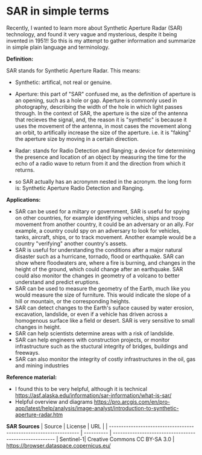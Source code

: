 # SAR in simple terms
Recently, I wanted to learn more about Synthetic Aperture Radar (SAR) technology, and found it very vague and mysterious, despite it being invented in 1951!! So this is my attempt to gather information and summarize in simple plain language and terminology. 

**Definition:**

SAR stands for Synthetic Aperture Radar. This means:
- Synthetic: artifical, not real or genuine.
- Aperture: this part of "SAR" confused me, as the definition of aperture is an opening, such as a hole or gap. Aperture is commonly used in photography, describing the width of the hole in which light passes through. In the context of SAR, the aperture is the size of the antenna that recieves the signal, and, the reason it is "synthetic" is because it uses the movement of the antenna, in most cases the movement along an orbit, to artifically increase the size of the aperture. i.e. it is "faking" the aperture size by moving in a certain direction.
- Radar: stands for Radio Detection and Ranging; a device for determining the presence and location of an object by measuring the time for the echo of a radio wave to return from it and the direction from which it returns.

- so SAR actually has an acronynm nested in the acronym. the long form is: Synthetic Aperture Radio Detection and Ranging.

**Applications:**
- SAR can be used for a miltary or government, SAR is useful for spying on other countries, for example identifying vehicles, ships and troop movement from another country, it could be an adversary or an ally. For example, a country could spy on an adversary to look for vehicles, tanks, aircraft, ships, or to track movement. Another example would be a country "verifying" another country's assets. 
- SAR is useful for understanding the conditions after a major natural disaster such as a hurricane, tornado, flood or earthquake. SAR can show where floodwaters are, where a fire is burning, and changes in the height of the ground, which could change after an earthquake. SAR could also monitor the changes in geometry of a volcano to better understand and predict eruptions.
- SAR can be used to measure the geometry of the Earth, much like you would measure the size of furniture. This would indicate the slope of a hill or mountain, or the corresponding heights.
- SAR can detect changes to the Earth's suface caused by water erosion, excavation, landslide, or even if a vehicle has driven across a homogenous surface like a field or desert. SAR is very sensitive to small changes in height.
- SAR can help scientists determine areas with a risk of landslide.
- SAR can help engineers with construction projects, or monitor infrastructure such as the stuctural integrity of bridges, buildings and freeways.
- SAR can also monitor the integrity of costly infrastructures in the oil, gas and mining industries
  
**Reference material:**
- I found this to be very helpful, although it is technical https://asf.alaska.edu/information/sar-information/what-is-sar/
- Helpful overview and diagrams https://pro.arcgis.com/en/pro-app/latest/help/analysis/image-analyst/introduction-to-synthetic-aperture-radar.htm

**SAR Sources**
| Source                                            | License       | URL                                                                                   |
| ----------------------------------------------------------------- | ---------- | ------------------------------------------------------
| Sentinel-1| Creative Commons CC BY-SA 3.0 | https://browser.dataspace.copernicus.eu/

